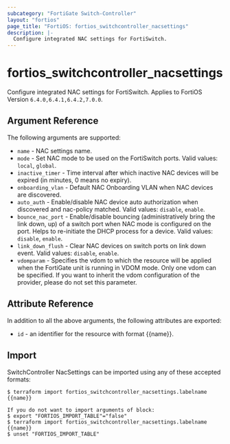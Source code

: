 ```yaml
---
subcategory: "FortiGate Switch-Controller"
layout: "fortios"
page_title: "FortiOS: fortios_switchcontroller_nacsettings"
description: |-
  Configure integrated NAC settings for FortiSwitch.
---
```


# fortios_switchcontroller_nacsettings
Configure integrated NAC settings for FortiSwitch. Applies to FortiOS Version `6.4.0,6.4.1,6.4.2,7.0.0`.

## Argument Reference

The following arguments are supported:

* `name` - NAC settings name.
* `mode` - Set NAC mode to be used on the FortiSwitch ports. Valid values: `local`, `global`.
* `inactive_timer` - Time interval after which inactive NAC devices will be expired (in minutes, 0 means no expiry).
* `onboarding_vlan` - Default NAC Onboarding VLAN when NAC devices are discovered.
* `auto_auth` - Enable/disable NAC device auto authorization when discovered and nac-policy matched. Valid values: `disable`, `enable`.
* `bounce_nac_port` - Enable/disable bouncing (administratively bring the link down, up) of a switch port when NAC mode is configured on the port. Helps to re-initiate the DHCP process for a device. Valid values: `disable`, `enable`.
* `link_down_flush` - Clear NAC devices on switch ports on link down event. Valid values: `disable`, `enable`.
* `vdomparam` - Specifies the vdom to which the resource will be applied when the FortiGate unit is running in VDOM mode. Only one vdom can be specified. If you want to inherit the vdom configuration of the provider, please do not set this parameter.


## Attribute Reference

In addition to all the above arguments, the following attributes are exported:
* `id` - an identifier for the resource with format {{name}}.

## Import

SwitchController NacSettings can be imported using any of these accepted formats:
```
$ terraform import fortios_switchcontroller_nacsettings.labelname {{name}}

If you do not want to import arguments of block:
$ export "FORTIOS_IMPORT_TABLE"="false"
$ terraform import fortios_switchcontroller_nacsettings.labelname {{name}}
$ unset "FORTIOS_IMPORT_TABLE"
```
